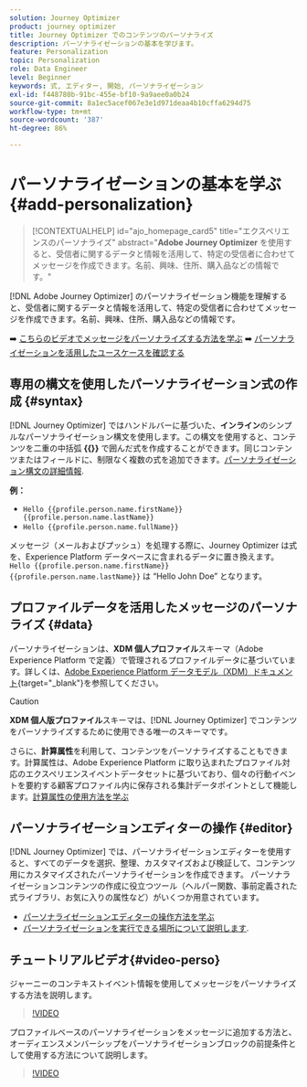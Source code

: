 ```yaml
---
solution: Journey Optimizer
product: journey optimizer
title: Journey Optimizer でのコンテンツのパーソナライズ
description: パーソナライゼーションの基本を学びます。
feature: Personalization
topic: Personalization
role: Data Engineer
level: Beginner
keywords: 式, エディター, 開始, パーソナライゼーション
exl-id: f448780b-91bc-455e-bf10-9a9aee0a0b24
source-git-commit: 8a1ec5acef067e3e1d971deaa4b10cffa6294d75
workflow-type: tm+mt
source-wordcount: '387'
ht-degree: 86%

---
```


# パーソナライゼーションの基本を学ぶ{#add-personalization}

>[!CONTEXTUALHELP]
>id="ajo_homepage_card5"
>title="エクスペリエンスのパーソナライズ"
>abstract="**Adobe Journey Optimizer** を使用すると、受信者に関するデータと情報を活用して、特定の受信者に合わせてメッセージを作成できます。名前、興味、住所、購入品などの情報です。"

[!DNL Adobe Journey Optimizer] のパーソナライゼーション機能を理解すると、受信者に関するデータと情報を活用して、特定の受信者に合わせてメッセージを作成できます。名前、興味、住所、購入品などの情報です。

➡️ [こちらのビデオでメッセージをパーソナライズする方法を学ぶ](#video-perso)
➡️ [パーソナライゼーションを活用したユースケースを確認する](personalization-use-case.md)

## 専用の構文を使用したパーソナライゼーション式の作成 {#syntax}

[!DNL Journey Optimizer] ではハンドルバーに基づいた、**インライン**&#x200B;のシンプルなパーソナライゼーション構文を使用します。この構文を使用すると、コンテンツを二重の中括弧 **{{}}** で囲んだ式を作成することができます。同じコンテンツまたはフィールドに、制限なく複数の式を追加できます。[パーソナライゼーション構文の詳細情報](personalization-syntax.md).

**例：**

* `Hello {{profile.person.name.firstName}} {{profile.person.name.lastName}}`
* `Hello {{profile.person.name.fullName}}`

メッセージ（メールおよびプッシュ）を処理する際に、Journey Optimizer は式を、Experience Platform データベースに含まれるデータに置き換えます。`Hello {{profile.person.name.firstName}} {{profile.person.name.lastName}}` は “Hello John Doe” となります。

## プロファイルデータを活用したメッセージのパーソナライズ {#data}

パーソナライゼーションは、**XDM 個人プロファイル**&#x200B;スキーマ（Adobe Experience Platform で定義）で管理されるプロファイルデータに基づいています。詳しくは、[Adobe Experience Platform データモデル（XDM）ドキュメント](https://experienceleague.adobe.com/docs/experience-platform/xdm/home.html?lang=ja){target="_blank"}を参照してください。

>[!CAUTION]
>**XDM 個人版プロファイル**&#x200B;スキーマは、[!DNL Journey Optimizer] でコンテンツをパーソナライズするために使用できる唯一のスキーマです。

さらに、**計算属性**&#x200B;を利用して、コンテンツをパーソナライズすることもできます。計算属性は、Adobe Experience Platform に取り込まれたプロファイル対応のエクスペリエンスイベントデータセットに基づいており、個々の行動イベントを要約する顧客プロファイル内に保存される集計データポイントとして機能します。[計算属性の使用方法を学ぶ](../audience/computed-attributes.md)

## パーソナライゼーションエディターの操作 {#editor}

[!DNL Journey Optimizer] では、パーソナライゼーションエディターを使用すると、すべてのデータを選択、整理、カスタマイズおよび検証して、コンテンツ用にカスタマイズされたパーソナライゼーションを作成できます。 パーソナライゼーションコンテンツの作成に役立つツール（ヘルパー関数、事前定義された式ライブラリ、お気に入りの属性など）がいくつか用意されています。

* [パーソナライゼーションエディターの操作方法を学ぶ](personalization-build-expressions.md)
* [パーソナライゼーションを実行できる場所について説明します](personalization-contexts.md).

## チュートリアルビデオ{#video-perso}

ジャーニーのコンテキストイベント情報を使用してメッセージをパーソナライズする方法を説明します。

>[!VIDEO](https://video.tv.adobe.com/v/334165?quality=12)

プロファイルベースのパーソナライゼーションをメッセージに追加する方法と、オーディエンスメンバーシップをパーソナライゼーションブロックの前提条件として使用する方法について説明します。

>[!VIDEO](https://video.tv.adobe.com/v/334078?quality=12)

